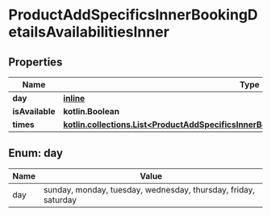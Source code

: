 
# ProductAddSpecificsInnerBookingDetailsAvailabilitiesInner

## Properties
| Name | Type | Description | Notes |
| ------------ | ------------- | ------------- | ------------- |
| **day** | [**inline**](#Day) |  |  |
| **isAvailable** | **kotlin.Boolean** |  |  [optional] |
| **times** | [**kotlin.collections.List&lt;ProductAddSpecificsInnerBookingDetailsAvailabilitiesInnerTimesInner&gt;**](ProductAddSpecificsInnerBookingDetailsAvailabilitiesInnerTimesInner.md) |  |  [optional] |


<a id="Day"></a>
## Enum: day
| Name | Value |
| ---- | ----- |
| day | sunday, monday, tuesday, wednesday, thursday, friday, saturday |



